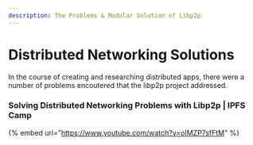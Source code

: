 ```yaml
---
description: The Problems & Modular Solution of Libp2p
---
```


# Distributed Networking Solutions

In the course of creating and researching distributed apps, there were a number of problems encoutered that the libp2p project addressed.

### Solving Distributed Networking Problems with Libp2p | IPFS Camp

{% embed url="https://www.youtube.com/watch?v=oIMZP7sfFtM" %}
